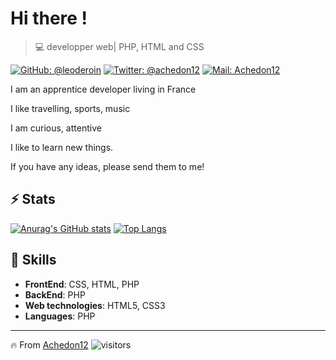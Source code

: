 
# Hi there !

>  💻 developper web| PHP, HTML and CSS

[![GitHub: @leoderoin](https://img.shields.io/github/followers/leoderoin?label=follow&style=social)](https://github.com/leoderoin)
[![Twitter: @achedon12](https://img.shields.io/twitter/url?style=social&url=https%3A%2F%2Ftwitter.com%2Fachedon12)](https://twitter.com/achedon12)
[![Mail: Achedon12](https://img.shields.io/netcourrier/netcourrier-achedon12-brightgreen)](l.deroin@nercourrier.com)

I am an apprentice developer living in France

I like travelling, sports, music

I am curious, attentive

I like to learn new things.

If you have any ideas, please send them to me!

## ⚡ Stats
[![Anurag's GitHub stats](https://github-readme-stats.vercel.app/api?username=leoderoin&show_icons=true&theme=tokyonight&count_private=true)](https://github.com/leoderoin/github-readme-stats)
[![Top Langs](https://github-readme-stats.vercel.app/api/top-langs/?username=leoderoin&langs_count=8&layout=compact&theme=tokyonight)](https://github.com/leoderoin/github-readme-stats)

##  🎉 Skills
- **FrontEnd**: CSS, HTML, PHP
- **BackEnd**: PHP
- **Web technologies**: HTML5, CSS3
- **Languages**: PHP

---
🔥 From [Achedon12](https://github.com/leoderoin)
![visitors](https://visitor-badge.glitch.me/badge?page_id=leoderoin)

